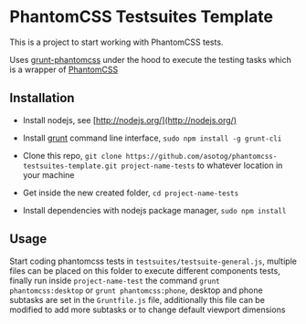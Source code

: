 # PhantomCSS Testsuites Template

This is a project to start working with PhantomCSS tests.

Uses [grunt-phantomcss](https://github.com/chrisgladd/grunt-phantomcss) under the hood to execute the testing tasks which is a wrapper of [PhantomCSS](https://github.com/Huddle/PhantomCSS)

## Installation

- Install nodejs, see  [http://nodejs.org/](http://nodejs.org/)

- Install [grunt](http://gruntjs.com/) command line interface, `sudo npm install -g grunt-cli`

- Clone this repo, `git clone https://github.com/asotog/phantomcss-testsuites-template.git project-name-tests` to whatever location in your machine

- Get inside the new created folder, `cd project-name-tests`

- Install dependencies with nodejs package manager, `sudo npm install`

## Usage

Start coding phantomcss tests in `testsuites/testsuite-general.js`, multiple files can be placed on this folder to execute different components tests, finally run inside `project-name-test` the command `grunt phantomcss:desktop` or `grunt phantomcss:phone`, desktop and phone subtasks are set in the `Gruntfile.js` file, additionally this file can be modified to add more subtasks or to change default viewport dimensions
